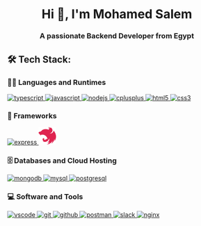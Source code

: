 <h1 align="center">Hi 👋, I'm Mohamed Salem</h1>
<h3 align="center">A passionate Backend Developer from Egypt</h3>

<h2 align="left">🛠️ Tech Stack:</h2>
<h3>👨‍💻 Languages and Runtimes</h3>

<p align="left">
  <a href="https://www.typescriptlang.org/" target="_blank" rel="noreferrer">
    <img src="https://cdn.jsdelivr.xyz/gh/devicons/devicon/icons/typescript/typescript-original.svg" alt="typescript" width="40" height="40"/>
  </a>
  <a href="https://developer.mozilla.org/en-US/docs/Web/JavaScript" target="_blank" rel="noreferrer">
    <img src="https://cdn.jsdelivr.xyz/gh/devicons/devicon/icons/javascript/javascript-original.svg" alt="javascript" width="40" height="40"/>
  </a>
  <a href="https://nodejs.org" target="_blank" rel="noreferrer">
    <img src="https://cdn.jsdelivr.xyz/gh/devicons/devicon/icons/nodejs/nodejs-original-wordmark.svg" alt="nodejs" width="40" height="40"/>
  </a>
  <a href="https://cplusplus.com/" target="_blank" rel="noreferrer">
    <img src="https://cdn.jsdelivr.xyz/gh/devicons/devicon/icons/cplusplus/cplusplus-original.svg" alt="cplusplus" width="40" height="40"/> 
  </a>
  <a href="https://www.w3.org/html/" target="_blank" rel="noreferrer">
    <img src="https://cdn.jsdelivr.xyz/gh/devicons/devicon/icons/html5/html5-original-wordmark.svg" alt="html5" width="40" height="40"/>
  </a>
  <a href="https://developer.mozilla.org/en-US/docs/Web/CSS" target="_blank" rel="noreferrer">
    <img src="https://cdn.jsdelivr.xyz/gh/devicons/devicon/icons/css3/css3-original-wordmark.svg" alt="css3" width="40" height="40"/>
  </a>
</p>

<h3>🧰 Frameworks</h3>
<p align="left"> 
  <a href="https://expressjs.com" target="_blank" rel="noreferrer">
    <img src="https://cdn.jsdelivr.xyz/gh/devicons/devicon/icons/express/express-original-wordmark.svg" alt="express" width="40" height="40"/>
  </a>
  <a href="https://nestjs.com/" target="_blank" rel="noreferrer">
    <img src="https://raw.githubusercontent.com/devicons/devicon/master/icons/nestjs/nestjs-plain.svg" alt="nestjs" width="40" height="40"/>
   </a>
</p>

<h3>🗄️ Databases and Cloud Hosting</h3>
<p align="left"> 
  <a href="https://www.mongodb.com/" target="_blank" rel="noreferrer">
    <img src="https://cdn.jsdelivr.xyz/gh/devicons/devicon/icons/mongodb/mongodb-original-wordmark.svg" alt="mongodb" width="40" height="40"/>
  </a>
  <a href="https://www.mysql.com/" target="_blank" rel="noreferrer">
    <img src="https://cdn.jsdelivr.xyz/gh/devicons/devicon/icons/mysql/mysql-original-wordmark.svg" alt="mysql" width="40" height="40"/>
  </a>
  <a href="https://www.postgresql.org" target="_blank" rel="noreferrer">
    <img src="https://cdn.jsdelivr.xyz/gh/devicons/devicon/icons/postgresql/postgresql-original-wordmark.svg" alt="postgresql" width="40" height="40"/>
  </a> 
</p>

<h3>💻 Software and Tools</h3>
<p align="left"> 
  <a href="https://code.visualstudio.com/" target="_blank" rel="noreferrer">
    <img src="https://cdn.jsdelivr.xyz/gh/devicons/devicon/icons/vscode/vscode-original-wordmark.svg" alt="vscode" width="40" height="40"/>
  </a>
  <a href="https://git-scm.com/" target="_blank" rel="noreferrer">
    <img src="https://cdn.jsdelivr.xyz/gh/devicons/devicon/icons/git/git-original.svg" alt="git" width="40" height="40"/>
  </a>
  <a href="https://github.com/" target="_blank" rel="noreferrer">
    <img src="https://cdn.jsdelivr.xyz/gh/devicons/devicon/icons/github/github-original.svg" alt="github" width="40" height="40"/>
  </a>
<a href="https://www.postman.com/" target="_blank" rel="noreferrer">
    <img src="https://www.svgrepo.com/show/354202/postman-icon.svg" alt="postman" width="40" height="40"/>
  </a>
  <a href="https://slack.com/" target="_blank" rel="noreferrer">
    <img src="https://cdn.jsdelivr.xyz/gh/devicons/devicon/icons/slack/slack-original.svg" alt="slack" width="40" height="40"/>
  </a>
  <a href="https://www.nginx.com" target="_blank" rel="noreferrer">
    <img src="https://cdn.jsdelivr.xyz/gh/devicons/devicon/icons/nginx/nginx-original.svg" alt="nginx" width="40" height="40"/>
  </a>
</p>
